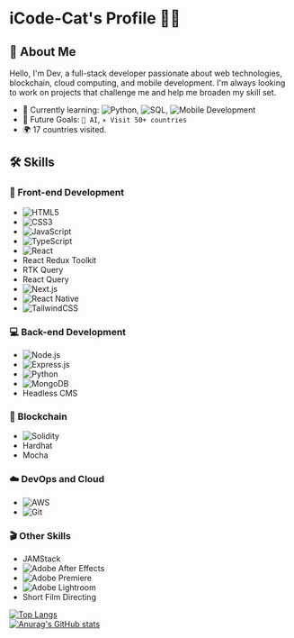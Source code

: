 # iCode-Cat's Profile 👨‍💻

## 👋 About Me

Hello, I'm Dev, a full-stack developer passionate about web technologies, blockchain, cloud computing, and mobile development. I'm always looking to work on projects that challenge me and help me broaden my skill set.

- 🌱 Currently learning: ![Python](https://img.shields.io/badge/Python-3670A0?style=for-the-badge&logo=python&logoColor=ffdd54), ![SQL](https://img.shields.io/badge/SQL-02569B?style=for-the-badge&logo=amazon-dynamodb&logoColor=white), ![Mobile Development](https://img.shields.io/badge/Android-3DDC84?style=for-the-badge&logo=android&logoColor=white)
- 🎯 Future Goals: `🤖 AI`, `✈️ Visit 50+ countries`
- 🌍 17 countries visited.

## 🛠 Skills

### 🎨 Front-end Development
- ![HTML5](https://img.shields.io/badge/HTML5-E34F26?style=for-the-badge&logo=html5&logoColor=white)
- ![CSS3](https://img.shields.io/badge/CSS3-1572B6?style=for-the-badge&logo=css3&logoColor=white)
- ![JavaScript](https://img.shields.io/badge/JavaScript-F7DF1E?style=for-the-badge&logo=javascript&logoColor=black)
- ![TypeScript](https://img.shields.io/badge/TypeScript-007ACC?style=for-the-badge&logo=typescript&logoColor=white)
- ![React](https://img.shields.io/badge/React-20232A?style=for-the-badge&logo=react&logoColor=61DAFB)
- React Redux Toolkit
- RTK Query
- React Query
- ![Next.js](https://img.shields.io/badge/Next.js-000000?style=for-the-badge&logo=nextdotjs&logoColor=white)
- ![React Native](https://img.shields.io/badge/React_Native-20232A?style=for-the-badge&logo=react&logoColor=61DAFB)
- ![TailwindCSS](https://img.shields.io/badge/Tailwind_CSS-38B2AC?style=for-the-badge&logo=tailwind-css&logoColor=white)

### 💻 Back-end Development
- ![Node.js](https://img.shields.io/badge/Node.js-43853D?style=for-the-badge&logo=node.js&logoColor=white)
- ![Express.js](https://img.shields.io/badge/Express.js-404D59?style=for-the-badge)
- ![Python](https://img.shields.io/badge/Python-3670A0?style=for-the-badge&logo=python&logoColor=ffdd54)
- ![MongoDB](https://img.shields.io/badge/MongoDB-4EA94B?style=for-the-badge&logo=mongodb&logoColor=white)
- Headless CMS

### 🔐 Blockchain
- ![Solidity](https://img.shields.io/badge/Solidity-363636?style=for-the-badge&logo=solidity&logoColor=white)
- Hardhat
- Mocha

### ☁️ DevOps and Cloud
- ![AWS](https://img.shields.io/badge/Amazon_AWS-232F3E?style=for-the-badge&logo=amazon-aws&logoColor=white)
- ![Git](https://img.shields.io/badge/Git-F05032?style=for-the-badge&logo=git&logoColor=white)

### 🎬 Other Skills
- JAMStack
- ![Adobe After Effects](https://img.shields.io/badge/Adobe%20After%20Effects-9999FF.svg?style=for-the-badge&logo=Adobe%20After%20Effects&logoColor=white)
- ![Adobe Premiere](https://img.shields.io/badge/Adobe%20Premiere%20Pro-9999FF.svg?style=for-the-badge&logo=Adobe%20Premiere%20Pro&logoColor=white)
- ![Adobe Lightroom](https://img.shields.io/badge/Adobe%20Lightroom-31A8FF.svg?style=for-the-badge&logo=Adobe%20Lightroom&logoColor=white)
- Short Film Directing

[![Top Langs](https://github-readme-stats.vercel.app/api/top-langs/?username=iCode-Cat&layout=compact)](https://github.com/iCode-Cat/github-readme-stats)  
[![Anurag's GitHub stats](https://github-readme-stats.vercel.app/api?username=iCode-Cat&include_all_commits=true&theme=aura)](https://github.com/anuraghazra/github-readme-stats)
